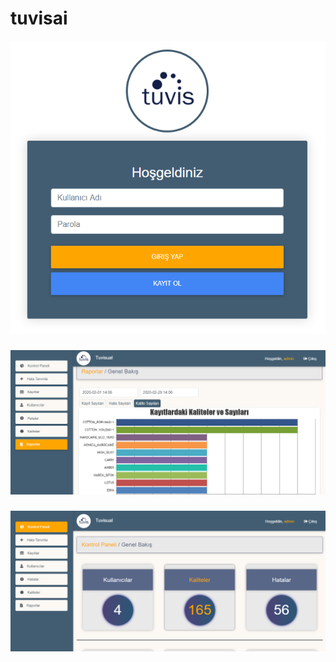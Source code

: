 # tuvisai

![Image of Yaktocat](https://github.com/cmldk/tuvisai/blob/master/project-images/4.png)
###
![Image of Yaktocat](https://github.com/cmldk/tuvisai/blob/master/project-images/3.png)
###
![Image of Yaktocat](https://github.com/cmldk/tuvisai/blob/master/project-images/1.png)
